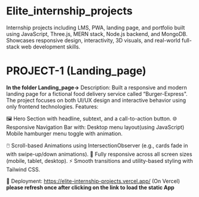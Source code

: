 # Elite_internship_projects
Internship projects including LMS, PWA, landing page, and portfolio built using JavaScript, Three.js, MERN stack, Node.js backend, and MongoDB. Showcases responsive design, interactivity, 3D visuals, and real-world full-stack web development skills.
# PROJECT-1 (Landing_page)
 **In the folder Landing_page->**
  Description:
  Built a responsive and modern landing page for a fictional food delivery service called “Burger-Express". The project focuses on both UI/UX design and interactive behavior using only frontend technologies.
  Features:

  🖼️ Hero Section with headline, subtext, and a call-to-action button.
  🌐 Responsive Navigation Bar with:
  Desktop menu layout(using JavaScript)
  Mobile hamburger menu toggle with animation.
  
  🖱️ Scroll-based Animations using IntersectionObserver (e.g., cards fade in with swipe-up/down animations).
  📱 Fully responsive across all screen sizes (mobile, tablet, desktop).
  ⚡ Smooth transitions and utility-based styling with Tailwind CSS.
  
   🔗 Deployment: https://elite-internship-projects.vercel.app/   (On Vercel) **please refresh once after clicking on the link to load the static App**

